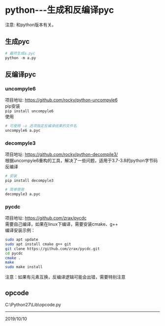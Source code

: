 # python---生成和反编译pyc

注意: 和python版本有关。  


## 生成pyc
```python
# 最终生成a.pyc
python -m a.py
```


## 反编译pyc

### uncompyle6
项目地址: https://github.com/rocky/python-uncompyle6  
pip安装  
`pip install uncompyle6`  
使用  
```r
# 可使用 -o 选项指定反编译结果的文件名
uncompyle6 a.pyc
```

### decompyle3
项目地址: https://github.com/rocky/python-decompile3/  
根据uncompyle6重构的工具，解决了一些问题，适用于3.7-3.8的python字节码反编译  
```r
# 安装
pip install decompyle3

# 简单使用
decompyle3 a.pyc
```

### pycdc
项目地址: https://github.com/zrax/pycdc  
需要自己编译，如果在linux下编译，需要安装cmake、g++  
编译安装示例：  
```bash
sudo apt update
sudo apt install cmake g++ git
git clone https://github.com/zrax/pycdc.git
cd pycdc
cmake .
make
sudo make install
```

注意：如果有元素互换，反编译逻辑可能会出错，需要特别注意  


## opcode
C:\Python27\Lib\opcode.py  


---
2019/10/10  
